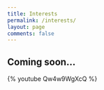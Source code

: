 ```yaml
---
title: Interests
permalink: /interests/
layout: page
comments: false
---
```


## Coming soon...

<!--<img src="https://i.redd.it/4w8l10uaukk71.jpg"  alt="Computer Cat"> -->

<!--<iframe width="420" height="315" src="https://www.youtube.com/embed/Qw4w9WgXcQ" frameborder="0" allowfullscreen></iframe>-->

{% youtube Qw4w9WgXcQ %}
